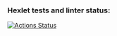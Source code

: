 ### Hexlet tests and linter status:

[![Actions Status](https://github.com/irnbru-ys/layout-designer-project-56/workflows/hexlet-check/badge.svg)](https://github.com/irnbru-ys/layout-designer-project-56/actions)
